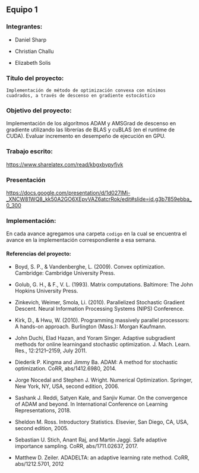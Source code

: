 ## Equipo 1

### Integrantes:

* Daniel Sharp

* Christian Challu

* Elizabeth Solis

### Título del proyecto:
`Implementación de método de optimización convexa con mínimos cuadrados, a través de descenso en gradiente estocástico`

### Objetivo del proyecto:
Implementación de los algorítmos ADAM y AMSGrad de descenso en gradiente utilizando las librerías de BLAS y cuBLAS (en el runtime de CUDA). Evaluar incremento en desempeño de ejecución en GPU.

### Trabajo escrito:
https://www.sharelatex.com/read/kbgxbypyfjvk

### Presentación
https://docs.google.com/presentation/d/1d027lMi-_XNCW81WQ8_kk50A2GO6XEpvVAZ6atcrRok/edit#slide=id.g3b7859ebba_0_300

### Implementación:
En cada avance agregamos una carpeta `codigo` en la cual se encuentra el avance en la implementación correspondiente a esa semana.

#### Referencias del proyecto:  

* Boyd, S. P., & Vandenberghe, L. (2009). Convex optimization. Cambridge: Cambridge University Press.  
  
* Golub, G. H., & F., V. L. (1993). Matrix computations. Baltimore: The John Hopkins University Press.  
  
* Zinkevich, Weimer, Smola, Li. (2010). Parallelized Stochastic Gradient Descent. Neural Information Processing Systems (NIPS) Conference.  

* Kirk, D., & Hwu, W. (2010). Programming massively parallel processors: A hands-on approach. Burlington (Mass.): Morgan Kaufmann.  
  
* John Duchi, Elad Hazan, and Yoram Singer. Adaptive subgradient methods for online learningand stochastic optimization. J. Mach. Learn. Res., 12:2121–2159, July 2011.  
  
* Diederik P. Kingma and Jimmy Ba.  ADAM: A method for stochastic optimization. CoRR, abs/1412.6980, 2014.  
  
* Jorge Nocedal and Stephen J. Wright. Numerical Optimization. Springer, New York, NY, USA, second edition, 2006.  
  
* Sashank J. Reddi, Satyen Kale, and Sanjiv Kumar. On the convergence of ADAM and beyond. In International Conference on Learning Representations, 2018.  
  
* Sheldon M. Ross. Introductory Statistics. Elsevier, San Diego, CA, USA, second edition, 2005.  
  
* Sebastian U. Stich, Anant Raj, and Martin Jaggi.  Safe adaptive importance sampling. CoRR, abs/1711.02637, 2017.  
  
* Matthew D. Zeiler. ADADELTA: an adaptive learning rate method. CoRR, abs/1212.5701, 2012

